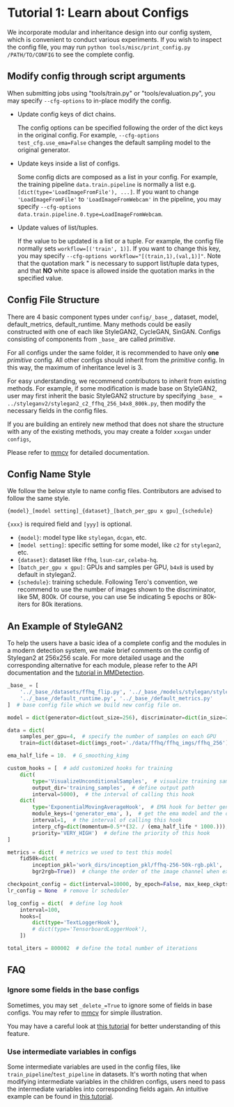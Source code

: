 # Tutorial 1: Learn about Configs

We incorporate modular and inheritance design into our config system, which is convenient to conduct various experiments.
If you wish to inspect the config file, you may run `python tools/misc/print_config.py /PATH/TO/CONFIG` to see the complete config.

## Modify config through script arguments

When submitting jobs using "tools/train.py" or "tools/evaluation.py", you may specify `--cfg-options` to in-place modify the config.

- Update config keys of dict chains.

  The config options can be specified following the order of the dict keys in the original config.
  For example, `--cfg-options test_cfg.use_ema=False` changes the default sampling model to the original generator.

- Update keys inside a list of configs.

  Some config dicts are composed as a list in your config. For example, the training pipeline `data.train.pipeline` is normally a list
  e.g. `[dict(type='LoadImageFromFile'), ...]`. If you want to change `'LoadImageFromFile'` to `'LoadImageFromWebcam'` in the pipeline,
  you may specify `--cfg-options data.train.pipeline.0.type=LoadImageFromWebcam`.

- Update values of list/tuples.

  If the value to be updated is a list or a tuple. For example, the config file normally sets `workflow=[('train', 1)]`. If you want to
  change this key, you may specify `--cfg-options workflow="[(train,1),(val,1)]"`. Note that the quotation mark " is necessary to
  support list/tuple data types, and that **NO** white space is allowed inside the quotation marks in the specified value.

## Config File Structure

There are 4 basic component types under `config/_base_`, dataset, model, default_metrics, default_runtime.
Many methods could be easily constructed with one of each like StyleGAN2, CycleGAN, SinGAN.
Configs consisting of components from `_base_` are called _primitive_.

For all configs under the same folder, it is recommended to have only **one** _primitive_ config. All other configs should inherit from the _primitive_ config. In this way, the maximum of inheritance level is 3.

For easy understanding, we recommend contributors to inherit from existing methods.
For example, if some modification is made base on StyleGAN2, user may first inherit the basic StyleGAN2 structure by specifying `_base_ = ../styleganv2/stylegan2_c2_ffhq_256_b4x8_800k.py`, then modify the necessary fields in the config files.

If you are building an entirely new method that does not share the structure with any of the existing methods, you may create a folder `xxxgan` under `configs`,

Please refer to [mmcv](https://mmcv.readthedocs.io/en/latest/utils.html#config) for detailed documentation.

## Config Name Style

We follow the below style to name config files. Contributors are advised to follow the same style.

```
{model}_[model setting]_{dataset}_[batch_per_gpu x gpu]_{schedule}
```

`{xxx}` is required field and `[yyy]` is optional.

- `{model}`: model type like `stylegan`, `dcgan`, etc.
- `[model setting]`: specific setting for some model, like `c2` for `stylegan2`, etc.
- `{dataset}`: dataset like `ffhq`, `lsun-car`, `celeba-hq`.
- `[batch_per_gpu x gpu]`: GPUs and samples per GPU, `b4x8` is used by default in stylegan2.
- `{schedule}`: training schedule. Following Tero's convention, we recommend to use the number of images shown to the discriminator, like 5M, 800k. Of course, you can use 5e indicating 5 epochs or 80k-iters for 80k iterations.

## An Example of StyleGAN2

To help the users have a basic idea of a complete config and the modules in a modern detection system,
we make brief comments on the config of Stylegan2 at 256x256 scale.
For more detailed usage and the corresponding alternative for each module, please refer to the API documentation and the [tutorial in MMDetection](https://github.com/open-mmlab/mmdetection/blob/master/docs/en/tutorials/config.md).

```python
_base_ = [
    '../_base_/datasets/ffhq_flip.py', '../_base_/models/stylegan/stylegan2_base.py',
    '../_base_/default_runtime.py', '../_base_/default_metrics.py'
]  # base config file which we build new config file on.

model = dict(generator=dict(out_size=256), discriminator=dict(in_size=256))  # update the `out_size` and `in_size` arguments.

data = dict(
    samples_per_gpu=4,  # specify the number of samples on each GPU
    train=dict(dataset=dict(imgs_root='./data/ffhq/ffhq_imgs/ffhq_256')))  # provide root path for dataset

ema_half_life = 10.  # G_smoothing_kimg

custom_hooks = [  # add customized hooks for training
    dict(
        type='VisualizeUnconditionalSamples',  # visualize training samples for GANs
        output_dir='training_samples',  # define output path
        interval=5000),  # the interval of calling this hook
    dict(
        type='ExponentialMovingAverageHook',  # EMA hook for better generator
        module_keys=('generator_ema', ),  # get the ema model and the original model should be named as `generator`
        interval=1,  # the interval of calling this hook
        interp_cfg=dict(momentum=0.5**(32. / (ema_half_life * 1000.))),  # args for updating params for ema model
        priority='VERY_HIGH')  # define the priority of this hook
]

metrics = dict(  # metrics we used to test this model
    fid50k=dict(
        inception_pkl='work_dirs/inception_pkl/ffhq-256-50k-rgb.pkl',  # provide the inception pkl for FID
        bgr2rgb=True))  # change the order of the image channel when extracting inception features

checkpoint_config = dict(interval=10000, by_epoch=False, max_keep_ckpts=30)  # define checkpoint hook
lr_config = None  # remove lr scheduler

log_config = dict(  # define log hook
    interval=100,
    hooks=[
        dict(type='TextLoggerHook'),
        # dict(type='TensorboardLoggerHook'),
    ])

total_iters = 800002  # define the total number of iterations

```

## FAQ

### Ignore some fields in the base configs

Sometimes, you may set `_delete_=True` to ignore some of fields in base configs.
You may refer to [mmcv](https://mmcv.readthedocs.io/en/latest/utils.html#inherit-from-base-config-with-ignored-fields) for simple illustration.

You may have a careful look at [this tutorial](https://github.com/open-mmlab/mmdetection/blob/master/docs/en/tutorials/config.md) for better understanding of this feature.

### Use intermediate variables in configs

Some intermediate variables are used in the config files, like `train_pipeline`/`test_pipeline` in datasets.
It's worth noting that when modifying intermediate variables in the children configs, users need to pass the intermediate variables into corresponding fields again. An intuitive example can be found in [this tutorial](https://github.com/open-mmlab/mmdetection/blob/master/docs/tutorials/config.md).
